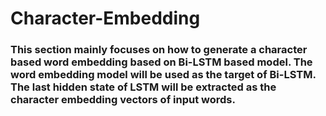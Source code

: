 # Character-Embedding
### This section mainly focuses on how to generate a character based word embedding based on Bi-LSTM based model. The word embedding model will be used as the target of Bi-LSTM. The last hidden state of LSTM will be extracted as the character embedding vectors of input words.
